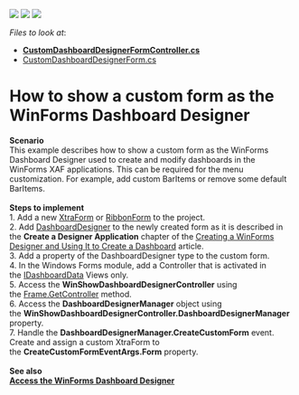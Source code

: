 <!-- default badges list -->
![](https://img.shields.io/endpoint?url=https://codecentral.devexpress.com/api/v1/VersionRange/128593320/16.2.5%2B)
[![](https://img.shields.io/badge/Open_in_DevExpress_Support_Center-FF7200?style=flat-square&logo=DevExpress&logoColor=white)](https://supportcenter.devexpress.com/ticket/details/T473819)
[![](https://img.shields.io/badge/📖_How_to_use_DevExpress_Examples-e9f6fc?style=flat-square)](https://docs.devexpress.com/GeneralInformation/403183)
<!-- default badges end -->
<!-- default file list -->
*Files to look at*:

* **[CustomDashboardDesignerFormController.cs](CS/EF/DashboardCustomFormEF/DashboardCustomFormEF.Win/Controllers/CustomDashboardDesignerFormController.cs)**
* [CustomDashboardDesignerForm.cs](CS/EF/DashboardCustomFormEF/DashboardCustomFormEF.Win/CustomDashboardDesignerForm.cs)
<!-- default file list end -->
# How to show a custom form as the WinForms Dashboard Designer


<p><strong>Scenario</strong><br>This example describes how to show a custom form as the WinForms Dashboard Designer used to create and modify dashboards in the WinForms XAF applications. This can be required for the menu customization. For example, add custom BarItems or remove some default BarItems.<br><br><strong>Steps to implement<br></strong>1. Add a new <a href="https://documentation.devexpress.com/#WindowsForms/clsDevExpressXtraEditorsXtraFormtopic">XtraForm</a> or <a href="https://documentation.devexpress.com/#WindowsForms/clsDevExpressXtraBarsRibbonRibbonFormtopic">RibbonForm</a> to the project.<br>2. Add <a href="https://documentation.devexpress.com/#Dashboard/clsDevExpressDashboardWinDashboardDesignertopic">DashboardDesigner</a> to the newly created form as it is described in the <strong>Create a Designer Application</strong> chapter of the <a href="https://documentation.devexpress.com/#Dashboard/CustomDocument12137">Creating a WinForms Designer and Using It to Create a Dashboard</a> article.<br>3. Add a property of the DashboardDesigner type to the custom form.<br>4. In the Windows Forms module, add a Controller that is activated in the <a href="https://documentation.devexpress.com/#eXpressAppFramework/clsDevExpressPersistentBaseIDashboardDatatopic">IDashboardData</a> Views only.<br>5. Access the <strong>WinShowDashboardDesignerController</strong> using the <a href="https://documentation.devexpress.com/#eXpressAppFramework/DevExpressExpressAppFrame_GetController%7eControllerType%7etopic">Frame.GetController<ControllerType></a> method.<br>6. Access the <strong>DashboardDesignerManager</strong> object using the <strong>WinShowDashboardDesignerController.DashboardDesignerManager</strong> property.<br>7. Handle the <strong>DashboardDesignerManager.CreateCustomForm</strong> event. Create and assign a custom XtraForm to the <strong>CreateCustomFormEventArgs.Form</strong> property.<br><br><strong>See also<br></strong><strong><a href="https://documentation.devexpress.com/#eXpressAppFramework/CustomDocument117716">Access the WinForms Dashboard Designer</a></strong></p>

<br/>


